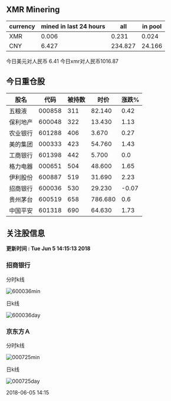 ## XMR Minering

|currency|mined in last 24 hours|all|in pool|
|---|---|---|---|
|XMR|0.006|0.231|0.024|
|CNY|6.427|234.827|24.166|

今日美元对人民币 6.41	今日xmr对人民币1016.87


## 今日重仓股 

|股名|代码|被持数|时价|涨跌%|
|---|---|---|---|---|
|五粮液|000858|311|82.140|0.42|
|保利地产|600048|322|13.430|1.13|
|农业银行|601288|406|3.670|0.27|
|美的集团|000333|423|54.760|1.43|
|工商银行|601398|442|5.700|0.0|
|格力电器|000651|504|48.600|1.65|
|伊利股份|600887|519|31.690|2.23|
|招商银行|600036|530|29.230|-0.07|
|贵州茅台|600519|658|786.680|0.6|
|中国平安|601318|690|64.630|1.73|

## 关注股信息
**更新时间 : Tue Jun  5 14:15:13 2018**
### 招商银行 
分时k线

![600036min](http://image.sinajs.cn/newchart/min/n/sh600036.gif)

日k线

![600036day](http://image.sinajs.cn/newchart/daily/n/sh600036.gif)

### 京东方Ａ 
分时k线

![000725min](http://image.sinajs.cn/newchart/min/n/sz000725.gif)

日k线

![000725day](http://image.sinajs.cn/newchart/daily/n/sz000725.gif)

2018-06-05 14:15